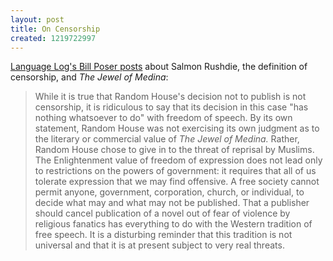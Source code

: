 ```yaml
---
layout: post
title: On Censorship
created: 1219722997
---
```

[Language Log's Bill Poser posts](http://languagelog.ldc.upenn.edu/nll/?p=525) about Salmon Rushdie, the definition of censorship, and *The Jewel of Medina*:

> While it is true that Random House's decision not to publish is not censorship, it is ridiculous to say that its decision in this case "has nothing whatsoever to do" with freedom of speech. By its own statement, Random House was not exercising its own judgment as to the literary or commercial value of *The Jewel of Medina.* Rather, Random House chose to give in to the threat of reprisal by Muslims. <!--break-->The Enlightenment value of freedom of expression does not lead only to restrictions on the powers of government: it requires that all of us tolerate expression that we may find offensive. A free society cannot permit anyone, government, corporation, church, or individual, to decide what may and what may not be published. That a publisher should cancel publication of a novel out of fear of violence by religious fanatics has everything to do with the Western tradition of free speech. It is a disturbing reminder that this tradition is not universal and that it is at present subject to very real threats.
